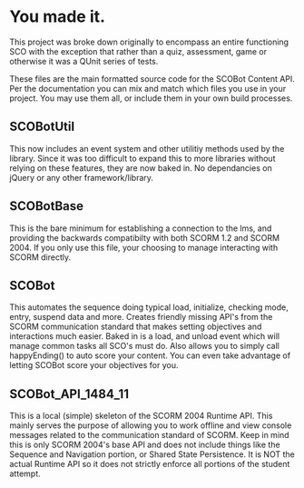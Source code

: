 # You made it.

This project was broke down originally to encompass an entire functioning SCO with the exception that rather than a quiz, assessment, game or otherwise it was a QUnit series of tests.

These files are the main formatted source code for the SCOBot Content API.  Per the documentation you can mix and match which files you use in your project.  You may use them all, or include them in your own build processes.

## SCOBotUtil
This now includes an event system and other utilitiy methods used by the library.  Since it was too difficult to expand this to more libraries without relying on these features, they are now baked in.  No dependancies on jQuery or any other framework/library.

## SCOBotBase
This is the bare minimum for establishing a connection to the lms, and providing the backwards compatibilty with both SCORM 1.2 and SCORM 2004.  If you only use this file, your choosing to manage interacting with SCORM directly.

## SCOBot
This automates the sequence doing typical load, initialize, checking mode, entry, suspend data and more.  Creates friendly missing API's from the SCORM communication standard that makes setting objectives and interactions much easier.  Baked in is a load, and unload event which will manage common tasks all SCO's must do.  Also allows you to simply call happyEnding() to auto score your content.  You can even take advantage of letting SCOBot score your objectives for you.

## SCOBot_API_1484_11
This is a local (simple) skeleton of the SCORM 2004 Runtime API.  This mainly serves the purpose of allowing you to work offline and view console messages related to the communication standard of SCORM.  Keep in mind this is only SCORM 2004's base API and does not include things like the Sequence and Navigation portion, or Shared State Persistence.  It is NOT the actual Runtime API so it does not strictly enforce all portions of the student attempt.
